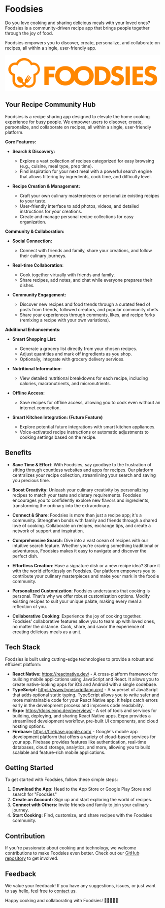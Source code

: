 # Foodsies

Do you love cooking and sharing delicious meals with your loved ones?
Foodsies is a community-driven recipe app that brings people together through the joy of food.

Foodsies empowers you to discover, create, personalize, and collaborate on recipes, all within a single, user-friendly app.

![Foodsies App Banner](banner.png)

## Your Recipe Community Hub

Foodsies is a recipe sharing app designed to elevate the home cooking experience for busy people. We empower users to discover, create, personalize, and collaborate on recipes, all within a single, user-friendly platform.

**Core Features:**

- **Search & Discovery:**
  - Explore a vast collection of recipes categorized for easy browsing (e.g., cuisine, meal type, prep time).
  - Find inspiration for your next meal with a powerful search engine that allows filtering by ingredients, cook time, and difficulty level.

- **Recipe Creation & Management:**
  - Craft your own culinary masterpieces or personalize existing recipes to your taste.
  - User-friendly interface to add photos, videos, and detailed instructions for your creations.
  - Create and manage personal recipe collections for easy organization.

**Community & Collaboration:**

- **Social Connection:**
  - Connect with friends and family, share your creations, and follow their culinary journeys.

- **Real-time Collaboration:**
  - Cook together virtually with friends and family.
  - Share recipes, add notes, and chat while everyone prepares their dishes.

- **Community Engagement:**
  - Discover new recipes and food trends through a curated feed of posts from friends, followed creators, and popular community chefs.
  - Share your experiences through comments, likes, and recipe forks (remixing a recipe with your own variations).

**Additional Enhancements:**

- **Smart Shopping List:**
  - Generate a grocery list directly from your chosen recipes.
  - Adjust quantities and mark off ingredients as you shop.
  - Optionally, integrate with grocery delivery services.

- **Nutritional Information:**
  - View detailed nutritional breakdowns for each recipe, including calories, macronutrients, and micronutrients.

- **Offline Access:**
  - Save recipes for offline access, allowing you to cook even without an internet connection.

- **Smart Kitchen Integration: (Future Feature)**
  - Explore potential future integrations with smart kitchen appliances.
  - Voice-activated recipe instructions or automatic adjustments to cooking settings based on the recipe.

## Benefits

- **Save Time & Effort**: With Foodsies, say goodbye to the frustration of sifting through countless websites and apps for recipes. Our platform centralizes your recipe collection, streamlining your search and saving you precious time.

- **Boost Creativity**: Unleash your culinary creativity by personalizing recipes to match your taste and dietary requirements. Foodsies encourages you to confidently explore new flavors and ingredients, transforming the ordinary into the extraordinary.

- **Connect & Share**: Foodsies is more than just a recipe app; it's a community. Strengthen bonds with family and friends through a shared love of cooking. Collaborate on recipes, exchange tips, and create a network of support and inspiration.

- **Comprehensive Search**: Dive into a vast ocean of recipes with our intuitive search feature. Whether you're craving something traditional or adventurous, Foodsies makes it easy to navigate and discover the perfect dish.

- **Effortless Creation**: Have a signature dish or a new recipe idea? Share it with the world effortlessly on Foodsies. Our platform empowers you to contribute your culinary masterpieces and make your mark in the foodie community.

- **Personalized Customization**: Foodsies understands that cooking is personal. That's why we offer robust customization options. Modify existing recipes to suit your unique palate, making every meal a reflection of you.

- **Collaborative Cooking**: Experience the joy of cooking together. Foodsies' collaborative features allow you to team up with loved ones, no matter the distance. Cook, share, and savor the experience of creating delicious meals as a unit.

## Tech Stack

Foodsies is built using cutting-edge technologies to provide a robust and efficient platform:

- **React Native:** <https://reactnative.dev/> - A cross-platform framework for building mobile applications using JavaScript and React. It allows you to create native-looking apps for iOS and Android with a single codebase.
- **TypeScript:** <https://www.typescriptlang.org/> - A superset of JavaScript that adds optional static typing. TypeScript allows you to write safer and more maintainable code for your React Native app. It helps catch errors early in the development process and improves code readability.
- **Expo:** <https://docs.expo.dev/overview/> - A set of tools and services for building, deploying, and sharing React Native apps. Expo provides a streamlined development workflow, pre-built UI components, and cloud hosting options.
- **Firebase:** <https://firebase.google.com/> - Google's mobile app development platform that offers a variety of cloud-based services for your app. Firebase provides features like authentication, real-time databases, cloud storage, analytics, and more, allowing you to build scalable and feature-rich mobile applications.

## Getting Started

To get started with Foodsies, follow these simple steps:

1. **Download the App:** Head to the App Store or Google Play Store and search for "Foodsies"
2. **Create an Account:** Sign up and start exploring the world of recipes.
3. **Connect with Others:** Invite friends and family to join your culinary journey.
4. **Start Cooking:** Find, customize, and share recipes with the Foodsies community.

## Contribution

If you're passionate about cooking and technology, we welcome contributions to make Foodsies even better. Check out our [GitHub repository](https://github.com/foodsies/foodsies-app) to get involved.

## Feedback

We value your feedback! If you have any suggestions, issues, or just want to say hello, feel free to [contact us](mailto:foodsies.app@gmail.com).

Happy cooking and collaborating with Foodsies! 🍲👩‍🍳👨‍🍳
